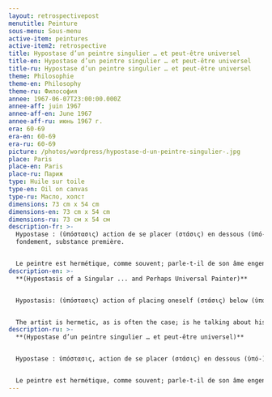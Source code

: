 ```yaml
---
layout: retrospectivepost
menutitle: Peinture
sous-menu: Sous-menu
active-item: peintures
active-item2: retrospective
title: Hypostase d’un peintre singulier … et peut-être universel
title-en: Hypostase d’un peintre singulier … et peut-être universel
title-ru: Hypostase d’un peintre singulier … et peut-être universel
theme: Philosophie
theme-en: Philosophy
theme-ru: Философия
annee: 1967-06-07T23:00:00.000Z
annee-aff: juin 1967
annee-aff-en: June 1967
annee-aff-ru: июнь 1967 г.
era: 60-69
era-en: 60-69
era-ru: 60-69
picture: /photos/wordpress/hypostase-d-un-peintre-singulier-.jpg
place: Paris
place-en: Paris
place-ru: Париж
type: Huile sur toile
type-en: Oil on canvas
type-ru: Масло, холст
dimensions: 73 cm x 54 cm
dimensions-en: 73 cm x 54 cm
dimensions-ru: 73 см x 54 см
description-fr: >-
  Hypostase : (ὑπόστασις) action de se placer (στάσις) en dessous (ὑπό-) =
  fondement, substance première.


  Le peintre est hermétique, comme souvent; parle-t-il de son âme engendrée – ou non – par son intellect ? Croit-il pouvoir atteindre la beauté (… universelle) par le biais de l’abstraction ? Son tableau ne l’est pas moins, hermétique : au premier plan, on aperçoit une silhouette à la chevelure rouge, humble, l'auteur; au-dessus de celle-ci, une autre forme, menaçante et violente, toute de feu et de lumière sous un ciel ténébreux.
description-en: >-
  **(Hypostasis of a Singular ... and Perhaps Universal Painter)**


  Hypostasis: (ὑπόστασις) action of placing oneself (στάσις) below (ὑπό-) = foundation, first substance.


  The artist is hermetic, as is often the case; is he talking about his soul engendered - or not - by his intellect? Does he believe he can achieve (universal) beauty through abstraction? Yet, his painting remains hermetic: in the foreground, we can see a humble silhouette with red hair, the author; and above it, another form, threatening and violent, all of fire and light under a dark sky.
description-ru: >-
  **(Hypostase d’un peintre singulier … et peut-être universel)**


  Hypostase : ὑπόστασις, action de se placer (στάσις) en dessous (ὑπό-) = fondement, substance première.


  Le peintre est hermétique, comme souvent; parle-t-il de son âme engendrée – ou non – par son intellect ? Croit-il pouvoir atteindre la beauté (… universelle) par le biais de l’abstraction ? Son tableau ne l’est pas moins, hermétique : au premier plan, on aperçoit une silhouette à la chevelure rouge, humble, l'auteur, au-dessus de celle-ci, une autre forme, menaçante et violente, toute de feu et de lumière sous un ciel ténébreux.
---
```

